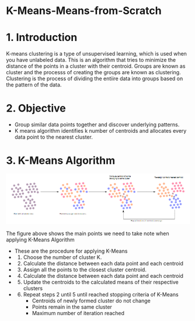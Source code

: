 # K-Means-Means-from-Scratch
# 1. Introduction
K-means clustering is a type of unsupervised learning, which is used when you have unlabeled data. This is an algorithm that tries to minimize the distance of the points in a cluster with their centroid. Groups are known as cluster and the processs of creating the groups are known as clustering. Clustering is the process of dividing the entiire data into groups based on the pattern of the data.

# 2. Objective

* Group similar data points together and discover underlying patterns.
* K means algorithm identifies k number of centroids and allocates every data point to the nearest cluster.

# 3. K-Means Algorithm

<img src="Images/1.PNG" >

The figure above shows the main points we need to take note when applying K-Means Algorithm
* These are the procedure for applying K-Means
*  1. Choose the number of cluster K.
*  2. Calculate the distance between each data point and each centroid
*  3. Assign all the points to the closest cluster centroid.
*  4. Calculate the distance between each data point and each centroid
*  5. Update the centroids to the calculated means of their respective clusters
*  6. Repeat steps 2 until 5 until reached stopping criteria of K-Means
      - Centroids of newly formed cluster do not change  
      - Points remain in the same cluster
      - Maximum number of iteration reached

